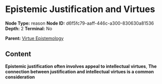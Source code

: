 # Epistemic Justification and Virtues

**Node Type:** reason
**Node ID:** d6f5fc79-aaff-446c-a300-830630a81536
**Depth:** 2
**Terminal:** No

**Parent:** [Virtue Epistemology](virtue-epistemology.md)

## Content

**Epistemic justification often involves appeal to intellectual virtues**, **The connection between justification and intellectual virtues is a common consideration**
